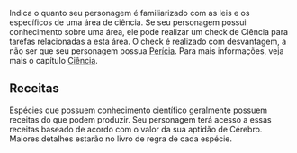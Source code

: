 Indica o quanto seu personagem é familiarizado com as leis e os específicos de uma área de ciência. Se seu personagem possui conhecimento sobre uma área, ele pode realizar um check de Ciência para tarefas relacionadas a esta área. O check é realizado com desvantagem, a não ser que seu personagem possua [Perícia](../science/knowledge#perícia). Para mais informações, veja mais o capítulo [Ciência](../science/index.md).

## Receitas
Espécies que possuem conhecimento científico geralmente possuem receitas do que podem produzir. Seu personagem terá acesso a essas receitas baseado de acordo com o valor da sua aptidão de Cérebro. Maiores detalhes estarão no livro de regra de cada espécie.